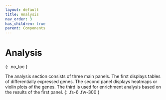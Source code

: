 ```yaml
---
layout: default
title: Analysis
nav_order: 3
has_children: true
parent: Components
---
```


# Analysis
{: .no_toc }

The analysis section consists of three main panels. The first displays
tables of differentially expressed genes. The second panel displays
heatmaps or violin plots of the genes. The third is used for enrichment
analysis based on the results of the first panel.
{: .fs-6 .fw-300 }
